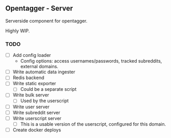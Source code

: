## Opentagger - Server

Serverside component for opentagger.

Highly WIP.

### TODO

* [ ] Add config loader
  * Config options: access usernames/passwords, tracked subreddits, external domains.
* [ ] Write automatic data ingester
* [ ] Redis backend
* [ ] Write static exporter
  * [ ] Could be a separate script
* [ ] Write bulk server
  * [ ] Used by the userscript
* [ ] Write user server
* [ ] Write subreddit server
* [ ] Write userscript server
  * [ ] This is a usable version of the userscript, configured for this domain.
* [ ] Create docker deploys
